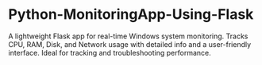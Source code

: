 # Python-MonitoringApp-Using-Flask
A lightweight Flask app for real-time Windows system monitoring. Tracks CPU, RAM, Disk, and Network usage with detailed info and a user-friendly interface. Ideal for tracking and troubleshooting performance.
